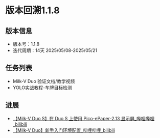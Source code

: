 # 版本回溯1.1.8

## 版本信息

- 版本号：1.1.8
- 迭代周期：14天 2025/05/08-2025/05/21

## 任务列表

- Milk-V Duo 验证文档/教学视频
- YOLO实战教程-车牌目标检测


## 进展
- [【Milk-V Duo S】在 Duo S 上使用 Pico-ePaper-2.13 显示屏_哔哩哔哩_bilibili](https://www.bilibili.com/video/BV1FZEkzJE8N/?spm_id_from=333.1387.homepage.video_card.click&vd_source=417238cd96b1b549d14bcb35a9da3cf0)
- [【Milk-V Duo】新手入门环境配置_哔哩哔哩_bilibili](https://www.bilibili.com/video/BV12AE9zREWE/?spm_id_from=333.1387.homepage.video_card.click&vd_source=417238cd96b1b549d14bcb35a9da3cf0)

